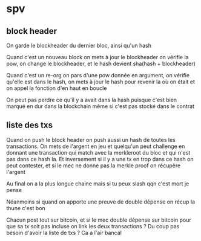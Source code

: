 # spv

## block header

On garde le blockheader du dernier bloc, ainsi qu'un hash

Quand c'est un nouveau block on mets à jour le blockheader on vérifie la pow, on change le blockheader, et le hash devient sha(hash + blockheader)

Quand c'est un re-org on pars d'une pow donnée en argument, on vérifie qu'elle est dans le hash, on mets à jour le hash pour revenir la où on était et on appel la fonction d'en haut en boucle

On peut pas perdre ce qu'il y a avait dans la hash puisque c'est bien marqué en dur dans la blockchain même si c'est pas stocké dans le contrat

## liste des txs

Quand on push le block header on push aussi un hash de toutes les transactions. On mets de l'argent en jeu et quelqu'un peut challenge en donnant une transaction qui match avec la merkleroot du bloc et qui n'est pas dans ce hash la. Et inversement si il y a une tx en trop dans ce hash on peut contester, et si le mec ne donne pas la merkle proof on récupère l'argent

Au final on a la plus longue chaine mais si tu peux slash qqn c'est mort je pense

Néanmoins si quand on apporte une preuve de double dépense on récup la thune c'est bon

Chacun post tout sur bitcoin, et si le mec double dépense sur bitcoin pour que sa tx soit pas incluse on link les deux transactions ? Du coup pas besoin d'avoir la liste de txs ? Ca a l'air bancal 
